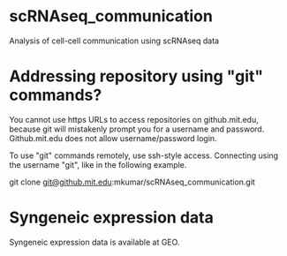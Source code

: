# scRNAseq_communication
Analysis of cell-cell communication using scRNAseq data

# Addressing repository using "git" commands?
You cannot use https URLs to access repositories on github.mit.edu, because git will mistakenly prompt you for a username and password. 
Github.mit.edu does not allow username/password login.

To use "git" commands remotely, use ssh-style access.
Connecting using the username "git", like in the following example. 

git clone git@github.mit.edu:mkumar/scRNAseq_communication.git


# Syngeneic expression data
Syngeneic expression data is available at GEO. 